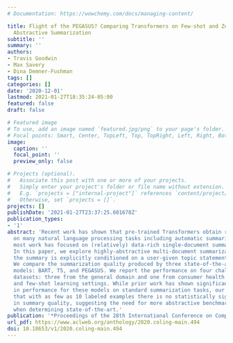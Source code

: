 ```yaml
---
# Documentation: https://wowchemy.com/docs/managing-content/

title: Flight of the PEGASUS? Comparing Transformers on Few-shot and Zero-shot Multi-document
  Abstractive Summarization
subtitle: ''
summary: ''
authors:
- Travis Goodwin
- Max Savery
- Dina Demner-Fushman
tags: []
categories: []
date: '2020-12-01'
lastmod: 2021-01-27T18:35:24-05:00
featured: false
draft: false

# Featured image
# To use, add an image named `featured.jpg/png` to your page's folder.
# Focal points: Smart, Center, TopLeft, Top, TopRight, Left, Right, BottomLeft, Bottom, BottomRight.
image:
  caption: ''
  focal_point: ''
  preview_only: false

# Projects (optional).
#   Associate this post with one or more of your projects.
#   Simply enter your project's folder or file name without extension.
#   E.g. `projects = ["internal-project"]` references `content/project/deep-learning/index.md`.
#   Otherwise, set `projects = []`.
projects: []
publishDate: '2021-01-27T23:37:25.601678Z'
publication_types:
- '1'
abstract: 'Recent work has shown that pre-trained Transformers obtain remarkable performance
  on many natural language processing tasks including automatic summarization. However,
  most work has focused on (relatively) data-rich single-document summarization settings.
  In this paper, we explore highly-abstractive multi-document summarization where
  the summary is explicitly conditioned on a user-given topic statement or question.
  We compare the summarization quality produced by three state-of-the-art transformer-based
  models: BART, T5, and PEGASUS. We report the performance on four challenging summarization
  datasets: three from the general domain and one from consumer health in both zero-shot
  and few-shot learning settings. While prior work has shown significant differences
  in performance for these models on standard summarization tasks, our results indicate
  that with as few as 10 labeled examples there is no statistically significant difference
  in summary quality, suggesting the need for more abstractive benchmark collections
  when determining state-of-the-art.'
publication: '*Proceedings of the 28th International Conference on Computational Linguistics*'
url_pdf: https://www.aclweb.org/anthology/2020.coling-main.494
doi: 10.18653/v1/2020.coling-main.494
---
```

